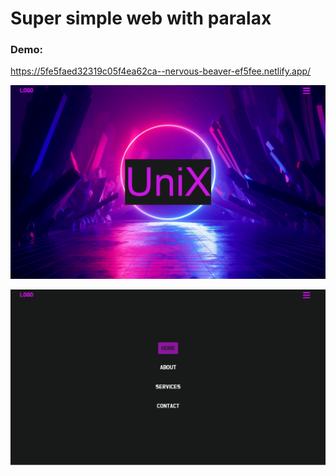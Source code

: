 # Super simple web with paralax

### Demo:
https://5fe5faed32319c05f4ea62ca--nervous-beaver-ef5fee.netlify.app/

![instagram_clone](coverHome.png)

![instagram_clone](coverMenu.png)
